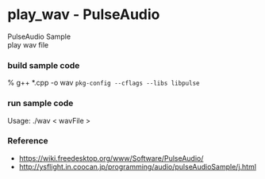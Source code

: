 play_wav - PulseAudio
===============

PulseAudio Sample <br/>
play wav file <br/>

### build sample code 
%  g++ *.cpp -o wav `pkg-config --cflags --libs libpulse` <br/>

### run sample code 
Usage: ./wav \< wavFile \> <br/> 

### Reference <br/>
- https://wiki.freedesktop.org/www/Software/PulseAudio/
- http://ysflight.in.coocan.jp/programming/audio/pulseAudioSample/j.html

